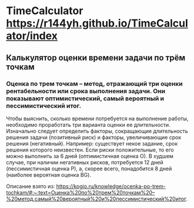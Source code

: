 # TimeCalculator https://r144yh.github.io/TimeCalculator/index
## Калькулятор оценки времени задачи по трём точкам

### Оценка по трем точкам – метод, отражающий три оценки рентабельности или срока выполнения задачи. Они показывают оптимистический, самый вероятный и пессимистический итог.

Чтобы выяснить, сколько времени потребуется на выполнение работы, необходимо проработать три варианта оценки ее длительности. Изначально следует определить факторы, сокращающие длительность решения задачи (позитивный риск) и факторы, увеличивающие срок решения (негативный). Например: существует некое задание, срок решения которого неизвестен. Если риски положительные, то его можно выполнить за 6 дней (оптимистичная оценка О). В худшем случае, при наличии негативных рисков, потребуется 12 дней (пессимистичная оценка Р), а, скорее всего, понадобится 8 дней (наиболее вероятная оценка BG).

Описание взято из: https://kogio.ru/knowledge/ocenka-po-trem-tochkam/#:~:text=Оценка%20по%20трем%20точкам%20–%20метод,самый%20вероятный%20и%20пессимистический%20итог.

